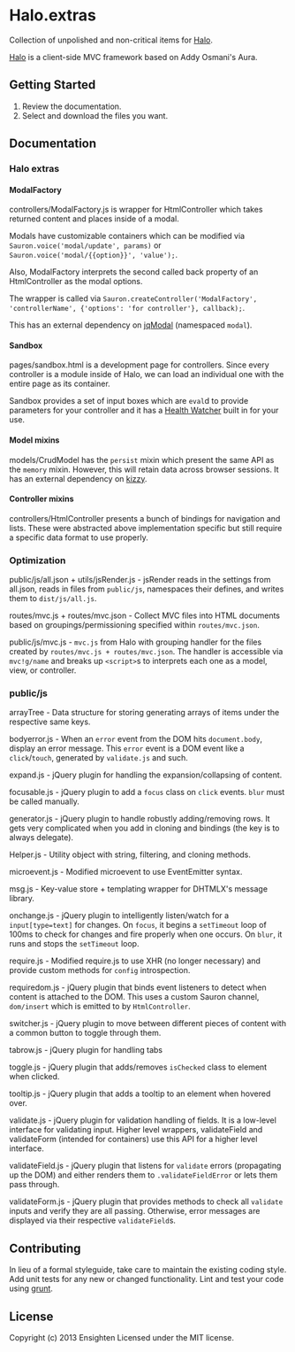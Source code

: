 # Halo.extras

Collection of unpolished and non-critical items for [Halo][halo].

[Halo][halo] is a client-side MVC framework based on Addy Osmani's Aura.

[halo]: https://github.com/Ensighten/Halo

## Getting Started
1. Review the documentation.
2. Select and download the files you want.

## Documentation
### Halo extras
#### ModalFactory
controllers/ModalFactory.js is wrapper for HtmlController which takes returned content and places inside of a modal.

Modals have customizable containers which can be modified via `Sauron.voice('modal/update', params)` or `Sauron.voice('modal/{{option}}', 'value');`.

Also, ModalFactory interprets the second called back property of an HtmlController as the modal options.

The wrapper is called via `Sauron.createController('ModalFactory', 'controllerName', {'options': 'for controller'}, callback);`.

This has an external dependency on [jqModal][jqModal] (namespaced `modal`).

[jqModal]: http://dev.iceburg.net/jquery/jqModal

#### Sandbox
pages/sandbox.html is a development page for controllers. Since every controller is a module inside of Halo, we can load an individual one with the entire page as its container.

Sandbox provides a set of input boxes which are `eval`d to provide parameters for your controller and it has a [Health Watcher][healthWatcher] built in for your use.

[healthWatcher]: https://gist.github.com/4049879

#### Model mixins
models/CrudModel has the `persist` mixin which present the same API as the `memory` mixin. However, this will retain data across browser sessions. It has an external dependency on [kizzy][kizzy].

[kizzy]: https://github.com/ded/Kizzy

#### Controller mixins
controllers/HtmlController presents a bunch of bindings for navigation and lists. These were abstracted above implementation specific but still require a specific data format to use properly.

### Optimization
public/js/all.json + utils/jsRender.js - jsRender reads in the settings from all.json, reads in files from `public/js`, namespaces their defines, and writes them to `dist/js/all.js`.

routes/mvc.js + routes/mvc.json - Collect MVC files into HTML documents based on groupings/permissioning specified within `routes/mvc.json`.

public/js/mvc.js - `mvc.js` from Halo with grouping handler for the files created by `routes/mvc.js + routes/mvc.json`. The handler is accessible via `mvc!g/name` and breaks up `<script>`s to interprets each one as a model, view, or controller.

### public/js
arrayTree - Data structure for storing generating arrays of items under the respective same keys.

bodyerror.js - When an `error` event from the DOM hits `document.body`, display an error message. This `error` event is a DOM event like a `click`/`touch`, generated by `validate.js` and such.

expand.js - jQuery plugin for handling the expansion/collapsing of content.

focusable.js - jQuery plugin to add a `focus` class on `click` events. `blur` must be called manually.

generator.js - jQuery plugin to handle robustly adding/removing rows. It gets very complicated when you add in cloning and bindings (the key is to always delegate).

Helper.js - Utility object with string, filtering, and cloning methods.

microevent.js - Modified microevent to use EventEmitter syntax.

msg.js - Key-value store + templating wrapper for DHTMLX's message library.

onchange.js - jQuery plugin to intelligently listen/watch for a `input[type=text]` for changes. On `focus`, it begins a `setTimeout` loop of 100ms to check for changes and fire properly when one occurs. On `blur`, it runs and stops the `setTimeout` loop.

require.js - Modified require.js to use XHR (no longer necessary) and provide custom methods for `config` introspection.

requiredom.js - jQuery plugin that binds event listeners to detect when content is attached to the DOM. This uses a custom Sauron channel, `dom/insert` which is emitted to by `HtmlController`.

switcher.js - jQuery plugin to move between different pieces of content with a common button to toggle through them.

tabrow.js - jQuery plugin for handling tabs

toggle.js - jQuery plugin that adds/removes `isChecked` class to element when clicked.

tooltip.js - jQuery plugin that adds a tooltip to an element when hovered over.

validate.js - jQuery plugin for validation handling of fields. It is a low-level interface for validating input. Higher level wrappers, validateField and validateForm (intended for containers) use this API for a higher level interface.

validateField.js - jQuery plugin that listens for `validate` errors (propagating up the DOM) and either renders them to `.validateFieldError` or lets them pass through.

validateForm.js - jQuery plugin that provides methods to check all `validate` inputs and verify they are all passing. Otherwise, error messages are displayed via their respective `validateField`s.


## Contributing
In lieu of a formal styleguide, take care to maintain the existing coding style. Add unit tests for any new or changed functionality. Lint and test your code using [grunt](https://github.com/gruntjs/grunt).

## License
Copyright (c) 2013 Ensighten
Licensed under the MIT license.
